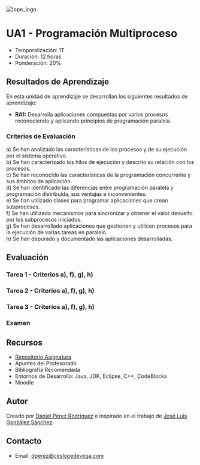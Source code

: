 ![lope_logo](https://www.ceslopedevega.com/wp-content/uploads/2020/03/pruebalogo.svg_.png)

# UA1 - Programación Multiproceso

- Temporalización: 1T
- Duración: 12 horas
- Ponderación: 20%
## Resultados de Aprendizaje

En esta unidad de aprendizaje se desarrollan los siguientes resultados de aprendizaje:

- **RA1:** Desarrolla aplicaciones compuestas por varios procesos reconociendo y aplicando principios de programación paralela.

### Criterios de Evaluación

a) Se han analizado las características de los procesos y de su ejecución por el sistema operativo.  
b) Se han caracterizado los hilos de ejecución y descrito su relación con los procesos.  
c) Se han reconocido las características de la programación concurrente y sus ámbitos de aplicación.  
d) Se han identificado las diferencias entre programación paralela y programación distribuida, sus ventajas e inconvenientes.  
e) Se han utilizado clases para programar aplicaciones que crean subprocesos.  
f) Se han utilizado mecanismos para sincronizar y obtener el valor devuelto por los subprocesos iniciados.  
g) Se han desarrollado aplicaciones que gestionen y utilicen procesos para la ejecución de varias tareas en paralelo.  
h) Se han depurado y documentado las aplicaciones desarrolladas.


## Evaluación


### Tarea 1 - Criterios a), f), g), h)

### Tarea 2 - Criterios a), f), g), h)

### Tarea 3 - Criterios a), f), g), h)

### Examen 


## Recursos

- [Repositorio Asignatura](https://github.com/daniteleco/psp-22-23)
- Apuntes del Profesorado
- Bibliografía Recomendada
- Entornos de Desarrollo: Java, JDK, Eclipse, C++, CodeBlocks 
- Moodle



## Autor

Creado por [Daniel Pérez Rodríguez](https://twitter.com/daniteleco) e inspirado en el trabajo de [José Luis González Sánchez](https://github.com/joseluisgs/ProgServiciosProcesos-00-2021-2022)

## Contacto
- Email: [dperez@ceslopedevega.com](mailto:dperez@ceslopedevega.com)

